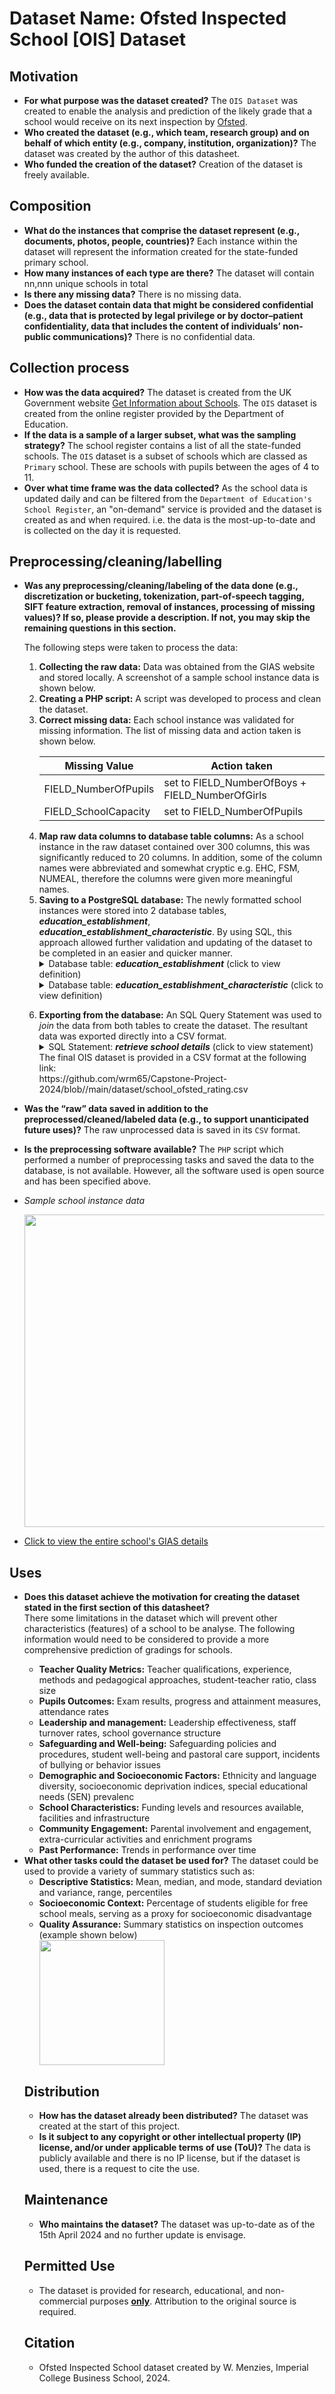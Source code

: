 # Dataset Name: Ofsted Inspected School [OIS] Dataset

## Motivation

- <b>For what purpose was the dataset created?</b> The `OIS Dataset` was created to enable the analysis and prediction of the likely grade that a school would receive on its next inspection by [Ofsted](https://www.gov.uk/government/organisations/ofsted).
- <b>Who created the dataset (e.g., which team, research group) and on behalf of which entity (e.g., company, institution, organization)?</b> The dataset was created by the author of this datasheet.
- <b>Who funded the creation of the dataset?</b> Creation of the dataset is freely available. 

 
## Composition

- <b>What do the instances that comprise the dataset represent (e.g., documents, photos, people, countries)?</b> Each instance within the dataset will represent the information created for the state-funded primary school.
- <b>How many instances of each type are there?</b> The dataset will contain nn,nnn unique schools in total
- <b>Is there any missing data?</b> There is no missing data.
- <b>Does the dataset contain data that might be considered confidential (e.g., data that is protected by legal privilege or by doctor–patient confidentiality, data that includes the content of individuals’ non-public communications)?</b> There is no confidential data.

## Collection process

- <b>How was the data acquired?</b> The dataset is created from the UK Government website [Get Information about Schools](https://www.get-information-schools.service.gov.uk/). The `OIS` dataset is created from the online register provided by the Department of Education.
- <b>If the data is a sample of a larger subset, what was the sampling strategy?</b> The school register contains a list of all the state-funded schools. The `OIS` dataset is a subset of schools which are classed as `Primary` school. These are schools with pupils between the ages of 4 to 11.
- <b>Over what time frame was the data collected?</b> As the school data is updated daily and can be filtered from the `Department of Education's School Register`, an "on-demand" service is provided and the dataset is created as and when required. i.e. the data is the most-up-to-date and is collected on the day it is requested.

## Preprocessing/cleaning/labelling

- <b>Was any preprocessing/cleaning/labeling of the data done (e.g., discretization or bucketing, tokenization, part-of-speech tagging, SIFT feature extraction, removal of instances, processing of missing values)? If so, please provide a description. If not, you may skip the remaining questions in this section.</b> 
  <div>
    The following steps were taken to process the data:
    <ol start="1">
      <li><b>Collecting the raw data:</b> Data was obtained from the GIAS website and stored locally. A screenshot of a sample school instance data is shown below.</li>
      <li><b>Creating a PHP script:</b> A script was developed to process and clean the dataset.</li>
      <li><b>Correct missing data:</b> Each school instance was validated for missing information. The list of missing data and action taken is shown below.</li>
  
    <div>
   
    <p>
   
    | Missing Value |  Action taken |
    | --- | --- |
    | FIELD_NumberOfPupils | set to FIELD_NumberOfBoys + FIELD_NumberOfGirls |
    | FIELD_SchoolCapacity | set to FIELD_NumberOfPupils |
    
    </p>

    </div>

    </ol>

   <p>
    <div>
      <ol start="4">
        <li><b>Map raw data columns to database table columns:</b> As a school instance in the raw dataset contained over 300 columns, this was significantly reduced to 20 columns. In addition, some of the column names were abbreviated and somewhat cryptic e.g. EHC, FSM, NUMEAL, therefore the columns were given more meaningful names.</li>
        <li><b>Saving to a PostgreSQL database:</b> The newly formatted school instances were stored into 2 database tables, <b><i>education_establishment</i></b>, <b><i>education_establishment_characteristic</i></b>. By using SQL, this approach allowed further validation and updating of the dataset to be completed in an easier and quicker manner.</li>
        
   <details>
  <summary>Database table: <b><i>education_establishment</i></b> (click to view definition)</summary>
   <pre>
    CREATE TABLE education_establishment
    (
        unique_reference_number bigint NOT NULL,
        establishment_number integer NOT NULL,
        authority_code integer NOT NULL,
        administrative_code character varying(50) NOT NULL,
        uk_prn character varying(20) NOT NULL,
        establishment_name text NOT NULL,
        establishment_type_code integer NOT NULL,
        statutory_highest_age integer NOT NULL,
        statutory_lowest_age integer NOT NULL,
        sixth_form_exist boolean NOT NULL,
        school_capacity integer NOT NULL,
        pupil_number integer NOT NULL,
        pupil_boys integer NOT NULL,
        pupil_girls integer NOT NULL,
        free_school_meals integer NOT NULL,
        free_school_meals_percentage numeric(5,2) NOT NULL,
        education_phase character varying(80) NOT NULL,
        gender_type integer NOT NULL,
        religious_character_code integer NOT NULL,
        admissions_policy character varying(50) NOT NULL,
        establishment_status character varying(50) NOT NULL,
        opened_reason character varying(50) NOT NULL,
        opening_date date NOT NULL,
        app_image_group integer NOT NULL,
        active_detail boolean NOT NULL,
        created_local_date timestamp with time zone NOT NULL,
        created_date timestamp with time zone NOT NULL,
        created_by integer NOT NULL,
        CONSTRAINT education_establishment_pkey PRIMARY KEY (unique_reference_number)
    )
        
   </pre>
   </details>

   <details>
  <summary>Database table: <b><i>education_establishment_characteristic</i></b> (click to view definition)</summary>
   <pre>
    CREATE TABLE education_establishment_characteristic
    (
        unique_reference_number bigint NOT NULL,
        pupil_number integer NOT NULL,
        pupil_boys integer NOT NULL,
        pupil_girls integer NOT NULL,
        pupil_ehc_plan integer NOT NULL,
        pupil_sen_support integer NOT NULL,
        pupil_english_language integer NOT NULL,
        pupil_not_english_language integer NOT NULL,
        pupil_unclassify_language integer NOT NULL,
        pupil_free_school_meals integer NOT NULL,
        percent_pupil_boys numeric(5,2) NOT NULL,
        percent_pupil_girls numeric(5,2) NOT NULL,
        percent_ehc_plan numeric(5,2) NOT NULL,
        percent_sen_support numeric(5,2) NOT NULL,
        percent_english_language numeric(5,2) NOT NULL,
        percent_not_english_language numeric(5,2) NOT NULL,
        percent_unclassify_language numeric(5,2) NOT NULL,
        percent_free_school_meals numeric(5,2) NOT NULL,
        active_detail boolean NOT NULL,
        created_local_date timestamp with time zone NOT NULL,
        created_date timestamp with time zone NOT NULL,
        created_by integer NOT NULL,
        CONSTRAINT education_establishment_characteristic_pkey PRIMARY KEY (unique_reference_number)
    )
        
   </pre>
   </details>

    </div>
    </ol>

    <div>
      <ol start="6">
        <li><b>Exporting from the database:</b> An SQL Query Statement was used to <i>join</i> the data from both tables to create the dataset. The resultant data was exported directly into a CSV format.</li>
   
   <details>
  <summary>SQL Statement: <b><i>retrieve school details</i></b> (click to view statement)</summary>
  <pre>
    SELECT
      EE.UNIQUE_REFERENCE_NUMBER,
      EE.AUTHORITY_CODE,
      EE.ESTABLISHMENT_TYPE_CODE,
      EE.PUPIL_NUMBER,
      EE.PUPIL_BOYS,
      EE.PUPIL_GIRLS,
      EE.GENDER_TYPE,
      CASE EE.GENDER_TYPE
        WHEN 1 THEN 'Boys'
        WHEN 2 THEN 'Girls'
        ELSE 'Mixed'
      END GENDER_CATEGORY,
      CASE ERC.CLASSIFICATION
        WHEN 'Church of England' THEN 1
        WHEN 'Roman Catholic' THEN 4
        WHEN 'Other religion' THEN 3
        ELSE 2
      END RELIGIOUS_TYPE,
      ERC.CLASSIFICATION AS RELIGIOUS_CLASSIFICATION,
      EEC.PERCENT_PUPIL_BOYS,
      EEC.PERCENT_PUPIL_GIRLS,
      EEC.PERCENT_EHC_PLAN,
      EEC.PERCENT_SEN_SUPPORT,
      EEC.PERCENT_ENGLISH_LANGUAGE,
      EEC.PERCENT_NOT_ENGLISH_LANGUAGE + EEC.PERCENT_UNCLASSIFY_LANGUAGE AS PERCENT_NOT_ENGLISH_LANGUAGE,
      EEC.PERCENT_FREE_SCHOOL_MEALS,
      EOR.RATING
    FROM
      PUBLIC.EDUCATION_ESTABLISHMENT_CHARACTERISTIC EEC,
      PUBLIC.EDUCATION_RELIGIOUS_CHARACTER ERC,
      PUBLIC.EDUCATION_ESTABLISHMENT EE,
      PUBLIC.EDUCATION_OFSTED_REPORT EOR
    WHERE
      EEC.UNIQUE_REFERENCE_NUMBER = EE.UNIQUE_REFERENCE_NUMBER
      AND EOR.UNIQUE_REFERENCE_NUMBER = EE.UNIQUE_REFERENCE_NUMBER
      AND ERC.RELIGIOUS_CHARACTER_CODE = EE.RELIGIOUS_CHARACTER_CODE
      AND EE.ESTABLISHMENT_TYPE_CODE NOT IN (14) -- PRU
      AND EE.GENDER_TYPE NOT IN (9) -- unknown
      AND EOR.RATING IN (
        'Outstanding',
        'Good',
        'Requires improvement',
        'Inadequate'
      ) 

  </pre>
   </details>

   <div>
  
    <div>
      The final OIS dataset is provided in a CSV format at the following link:
    </div>
   https://github.com/wrm65/Capstone-Project-2024/blob//main/dataset/school_ofsted_rating.csv
    
   </div>
   </ol>

- <b>Was the “raw” data saved in addition to the preprocessed/cleaned/labeled data (e.g., to support unanticipated future uses)?</b> The raw unprocessed data is saved in its `CSV` format.
- <b>Is the preprocessing software available?</b> The `PHP` script which performed a number of preprocessing tasks and saved the data to the database, is not available. However, all the software used is open source and has been specified above.

- <i>Sample school instance data</i>
   <div>
    <img style="width:500px" src="https://github.com/wrm65/Capstone-Project-2024/blob/main/images/gias_data_01.png">
   </div>
 
- [Click to view the entire school's GIAS details](https://www.get-information-schools.service.gov.uk/Establishments/Establishment/Details/148025)

## Uses

- <b>Does this dataset achieve the motivation for creating the dataset stated in the first section of this datasheet?</b>
  <div>
    There some limitations in the dataset which will prevent other characteristics (features) of a school to be analyse. The following information would need to be considered to provide a more comprehensive prediction of gradings for schools.
    <ul>
    <li><b>Teacher Quality Metrics:</b> Teacher qualifications, experience, methods and pedagogical approaches, student-teacher ratio, class size</li>
    <li><b>Pupils Outcomes:</b> Exam results, progress and attainment measures, attendance rates</li>
    <li><b>Leadership and management:</b> Leadership effectiveness, staff turnover rates, school governance structure</li>
    <li><b>Safeguarding and Well-being:</b> Safeguarding policies and procedures, student well-being and pastoral care support, incidents of bullying or behavior issues</li>
    <li><b>Demographic and Socioeconomic Factors:</b> Ethnicity and language diversity, socioeconomic deprivation indices, special educational needs (SEN) prevalenc</li>
    <li><b>School Characteristics:</b> Funding levels and resources available, facilities and infrastructure</li>
    <li><b>Community Engagement:</b> Parental involvement and engagement, extra-curricular activities and enrichment programs</li>
    <li><b>Past Performance:</b> Trends in performance over time</li>
    </ul>
  <div>
- <b>What other tasks could the dataset be used for?</b> The dataset could be used to provide a variety of summary statistics such as:
    <ul>
    <li><b>Descriptive Statistics:</b> Mean, median, and mode, standard deviation and variance, range, percentiles</li>
    <li><b>Socioeconomic Context:</b> Percentage of students eligible for free school meals, serving as a proxy for socioeconomic disadvantage</li>
    <li><b>Quality Assurance:</b> Summary statistics on inspection outcomes (example shown below)</li>
   <div>
    <img style="width:200px" src="https://github.com/wrm65/Capstone-Project-2024/blob/main/images/summary_stats.png">
   </div>

## Distribution

- <b>How has the dataset already been distributed?</b> The dataset was created at the start of this project.
- <b>Is it subject to any copyright or other intellectual property (IP) license, and/or under applicable terms of use (ToU)?</b> The data is publicly available and there is no IP license, but if the dataset is used, there is a request to cite the use.

## Maintenance

- <b>Who maintains the dataset?</b> The dataset was up-to-date as of the 15th April 2024 and no further update is envisage. 

## Permitted Use

- The dataset is provided for research, educational, and non-commercial purposes <b><u>only</u></b>. Attribution to the original source is required.

## Citation

- Ofsted Inspected School dataset created by W. Menzies, Imperial College Business School, 2024.

